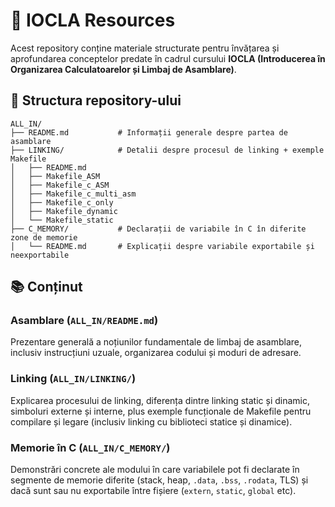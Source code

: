 # 🧠 IOCLA Resources

Acest repository conține materiale structurate pentru învățarea și aprofundarea conceptelor predate în cadrul cursului **IOCLA (Introducerea în Organizarea Calculatoarelor și Limbaj de Asamblare)**.

## 📁 Structura repository-ului

```
ALL_IN/
├── README.md           # Informații generale despre partea de asamblare
├── LINKING/            # Detalii despre procesul de linking + exemple Makefile
│   ├── README.md
│   ├── Makefile_ASM
│   ├── Makefile_c_ASM
│   ├── Makefile_c_multi_asm
│   ├── Makefile_c_only
│   ├── Makefile_dynamic
│   └── Makefile_static
├── C_MEMORY/           # Declarații de variabile în C în diferite zone de memorie
│   └── README.md       # Explicații despre variabile exportabile și neexportabile
```

## 📚 Conținut

### Asamblare (`ALL_IN/README.md`)
Prezentare generală a noțiunilor fundamentale de limbaj de asamblare, inclusiv instrucțiuni uzuale, organizarea codului și moduri de adresare.

### Linking (`ALL_IN/LINKING/`)
Explicarea procesului de linking, diferența dintre linking static și dinamic, simboluri externe și interne, plus exemple funcționale de Makefile pentru compilare și legare (inclusiv linking cu biblioteci statice și dinamice).

### Memorie în C (`ALL_IN/C_MEMORY/`)
Demonstrări concrete ale modului în care variabilele pot fi declarate în segmente de memorie diferite (stack, heap, `.data`, `.bss`, `.rodata`, TLS) și dacă sunt sau nu exportabile între fișiere (`extern`, `static`, `global` etc).
